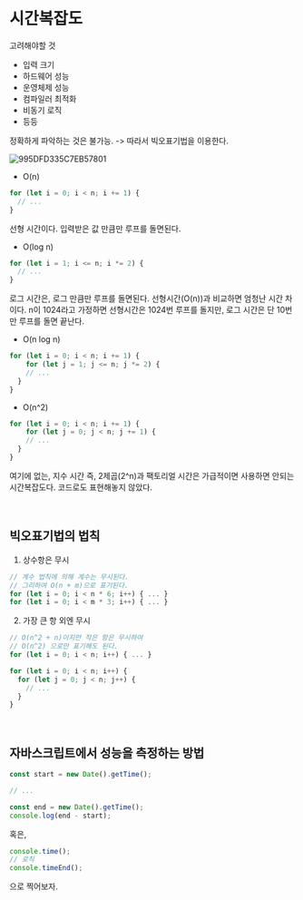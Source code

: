 # 시간복잡도

고려해야할 것

- 입력 크기
- 하드웨어 성능
- 운영체제 성능
- 컴파일러 최적화
- 비동기 로직
- 등등

정확하게 파악하는 것은 불가능. -> 따라서 빅오표기법을 이용한다.

![995DFD335C7EB57801](../../TIL/images/995DFD335C7EB57801.png)

- O(n)

```js
for (let i = 0; i < n; i += 1) {
  // ...
}
```

선형 시간이다. 입력받은 값 만큼만 루프를 돌면된다.

- O(log n)

```js
for (let i = 1; i <= n; i *= 2) {
  // ...
}
```

로그 시간은, 로그 만큼만 루프를 돌면된다. 선형시간(O(n))과 비교하면 엄청난 시간 차이다. n이 1024라고 가정하면 선형시간은 1024번 루프를 돌지만, 로그 시간은 단 10번만 루프를 돌면 끝난다.

- O(n log n)

```js
for (let i = 0; i < n; i += 1) {
	for (let j = 1; j <= n; j *= 2) {
    // ...
  }
}
```

- O(n^2)

```js
for (let i = 0; i < n; i += 1) {
	for (let j = 0; j < n; j += 1) {
    // ...
  }
}
```

여기에 없는, 지수 시간 즉, 2제곱(2^n)과 팩토리얼 시간은 가급적이면 사용하면 안되는 시간복잡도다. 코드로도 표현해놓지 않았다.

<br/>

## 빅오표기법의 법칙

1. 상수항은 무시

```js
// 계수 법칙에 의해 계수는 무시된다.
// 그리하여 O(n + m)으로 표기된다.
for (let i = 0; i < n * 6; i++) { ... }
for (let i = 0; i < m * 3; i++) { ... }
```

2. 가장 큰 항 외엔 무시

```js
// O(n^2 + n)이지만 작은 항은 무시하여
// O(n^2) 으로만 표기해도 된다.
for (let i = 0; i < n; i++) { ... }

for (let i = 0; i < n; i++) {
  for (let j = 0; j < n; j++) {
    // ...
  }
}
```

<br/>

## 자바스크립트에서 성능을 측정하는 방법

```js
const start = new Date().getTime();

// ...

const end = new Date().getTime();
console.log(end - start);
```

혹은, 

```js
console.time();
// 로직
console.timeEnd();
```

으로 찍어보자.
